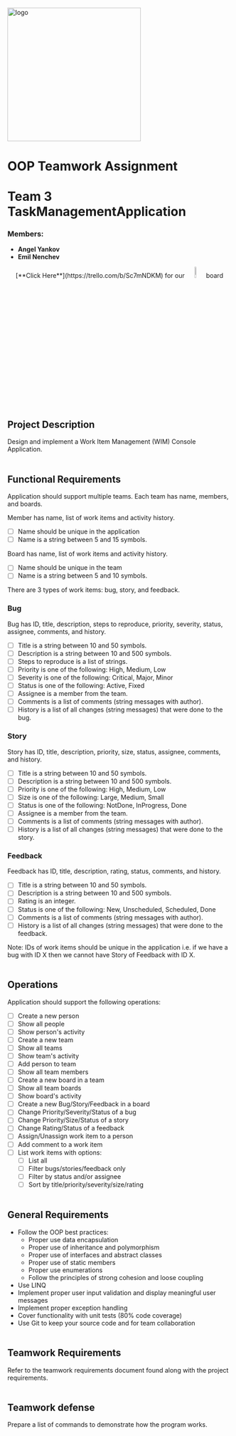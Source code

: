 <img src="https://webassets.telerikacademy.com/images/default-source/logos/telerik-academy.svg)" alt="logo" width="300px" style="margin-top: 20px;"/>

# OOP Teamwork Assignment <br><br> Team 3 TaskManagementApplication

### Members:

- **Angel Yankov**
- **Emil Nenchev**

<p align="center">
[**Click Here**](https://trello.com/b/Sc7mNDKM) for our <img src="https://productivetihube.files.wordpress.com/2019/12/trello-logo-1.png" width="8%"/> board

## Project Description
Design and implement a Work Item Management (WIM) Console Application.
<br><br>

## Functional Requirements
Application should support multiple teams. Each team has name, members, and boards.

Member has name, list of work items and activity history.

- [ ] Name should be unique in the application
- [ ] Name is a string between 5 and 15 symbols.

Board has name, list of work items and activity history.

- [ ] Name should be unique in the team
- [ ] Name is a string between 5 and 10 symbols.

There are 3 types of work items: bug, story, and feedback.

### Bug
Bug has ID, title, description, steps to reproduce, priority, severity, status, assignee, comments, and
history.

- [ ] Title is a string between 10 and 50 symbols.
- [ ] Description is a string between 10 and 500 symbols.
- [ ] Steps to reproduce is a list of strings.
- [ ] Priority is one of the following: High, Medium, Low
- [ ] Severity is one of the following: Critical, Major, Minor
- [ ] Status is one of the following: Active, Fixed
- [ ] Assignee is a member from the team.
- [ ] Comments is a list of comments (string messages with author).
- [ ] History is a list of all changes (string messages) that were done to the bug.

### Story
Story has ID, title, description, priority, size, status, assignee, comments, and history.

- [ ] Title is a string between 10 and 50 symbols.
- [ ] Description is a string between 10 and 500 symbols.
- [ ] Priority is one of the following: High, Medium, Low
- [ ] Size is one of the following: Large, Medium, Small
- [ ] Status is one of the following: NotDone, InProgress, Done
- [ ] Assignee is a member from the team.
- [ ] Comments is a list of comments (string messages with author).
- [ ] History is a list of all changes (string messages) that were done to the story.

### Feedback

Feedback has ID, title, description, rating, status, comments, and history.

- [ ] Title is a string between 10 and 50 symbols.
- [ ] Description is a string between 10 and 500 symbols.
- [ ] Rating is an integer.
- [ ] Status is one of the following: New, Unscheduled, Scheduled, Done
- [ ] Comments is a list of comments (string messages with author).
- [ ] History is a list of all changes (string messages) that were done to the feedback.

Note: IDs of work items should be unique in the application i.e. if we have a bug with ID X then
we cannot have Story of Feedback with ID X.
<br><br>

## Operations
Application should support the following operations:

- [ ] Create a new person
- [ ] Show all people
- [ ] Show person's activity
- [ ] Create a new team
- [ ] Show all teams
- [ ] Show team's activity
- [ ] Add person to team
- [ ] Show all team members
- [ ] Create a new board in a team
- [ ] Show all team boards
- [ ] Show board's activity
- [ ] Create a new Bug/Story/Feedback in a board
- [ ] Change Priority/Severity/Status of a bug
- [ ] Change Priority/Size/Status of a story
- [ ] Change Rating/Status of a feedback
- [ ] Assign/Unassign work item to a person
- [ ] Add comment to a work item
- [ ] List work items with options:
    - [ ] List all
    - [ ] Filter bugs/stories/feedback only
    - [ ] Filter by status and/or assignee
    - [ ] Sort by title/priority/severity/size/rating
<br><br>

## General Requirements
- Follow the OOP best practices:
    - Proper use data encapsulation
    - Proper use of inheritance and polymorphism
    - Proper use of interfaces and abstract classes
    - Proper use of static members
    - Proper use enumerations
    - Follow the principles of strong cohesion and loose
coupling
- Use LINQ
- Implement proper user input validation and display meaningful user messages
- Implement proper exception handling
- Cover functionality with unit tests (80% code coverage)
- Use Git to keep your source code and for team collaboration
<br><br>

## Teamwork Requirements
Refer to the teamwork requirements document found along with the project requirements.
<br><br>

## Teamwork defense
Prepare a list of commands to demonstrate how the program works.
